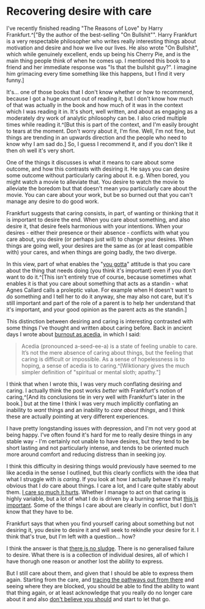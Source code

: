 # Recovering desire with care

I've recently finished reading "The Reasons of Love" by Harry Frankfurt.^["By the author of the best-selling "On Bullshit"". Harry Frankfurt is a very respectable philosopher who writes really interesting things about motivation and desire and how we live our lives. He also wrote "On Bullshit", which while genuinely excellent, ends up being his Cherry Pie, and is the main thing people think of when he comes up. I mentioned this book to a friend and her immediate response was "Is that the bullshit guy?". I imagine him grimacing every time something like this happens, but I find it very funny.]

It's... one of those books that I don't know whether or how to recommend, because I got a huge amount out of reading it, but I don't know how much of that was actually in the book and how much of it was in the context which I was reading it in. It's short, well written, and about as engaging as a moderately dry work of analytic philosophy can be. I also cried multiple times while reading it.^[But this is part of the context, and I'm easily brought to tears at the moment. Don't worry about it, I'm fine. Well, I'm not fine, but things are trending in an upwards direction and the people who need to know why I am sad do.] So, I guess I recommend it, and if you don't like it then oh well it's very short.

One of the things it discusses is what it means to care about some outcome, and how this contrasts with desiring it. He says you can desire some outcome without particularly caring about it. e.g. When bored, you might  watch a movie to alleviate that. You desire to watch the movie to alleviate the boredom but that doesn't mean you particularly care about the movie. You can care about your work, but be so burned out that you can't manage any desire to do good work.

Frankfurt suggests that caring consists, in part, of wanting or thinking that it is important to desire the end. When you care about something, and also desire it, that desire feels harmonious with your intentions. When your desires - either their presence or their absence - conflicts with what you care about, you desire (or perhaps just will) to change your desires. When things are going well, your desires are the same as (or at least compatible with) your cares, and when things are going badly, the two diverge.

In this view, part of what enables the "[you gotta](https://notebook.drmaciver.com/posts/2025-03-29-10:40.html)" attitude is that you care about the thing that needs doing (you think it's important) even if you don't want to do it.^[This isn't entirely true of course, because sometimes what enables it is that you care about something that acts as a standin - what Agnes Callard calls a proleptic value. For example when H doesn't want to do something and I tell her to do it anyway, she may also not care, but it's still important and part of the role of a parent is to help her understand that it's important, and your good opinion as the parent acts as the standin.]

This distinction between desiring and caring is interesting contrasted with some things I've thought and written about caring before. Back in ancient days I wrote about [burnout as acedia](https://drmaciver.substack.com/p/burnout-as-acedia), in which I said:

> Acedia (pronounced a-seed-ee-a) is a state of feeling unable to care. It’s not the mere absence of caring about things, but the feeling that caring is difficult or impossible. As a sense of hopelessness is to hoping, a sense of acedia is to caring.^[Wiktionary gives the much simpler definition of "spiritual or mental sloth; apathy."]

I think that when I wrote this, I was very much conflating desiring and caring. I actually think the post works *better* with Frankfurt's notion of caring,^[And its conclusions tie in very well with Frankfurt's later in the book.] but at the time I think I was very much implicitly conflating an inability to *want* things and an inability to *care about things*, and I think these are actually pointing at very different experiences.

I have pretty longstanding issues with depression, and I'm not very good at being happy. I've often found it's hard for me to really desire things in any stable way - I'm certainly not unable to have desires, but they tend to be short lasting and not particularly intense, and tends to be oriented much more around comfort and reducing distress than in seeking joy.

I think this difficulty in desiring things would previously have seemed to me like acedia in the sense I outlined, but this clearly conflicts with the idea that what I struggle with is *caring*. If you look at how I actually behave it's really obvious that I *do* care about things. I care a lot, and I care quite stably about them. [I care so much it hurts](https://notebook.drmaciver.com/posts/2022-01-23-13:27.html). Whether I manage to act on that caring is highly variable, but a lot of what I do is driven by a burning sense that [this is important](https://drmaciver.substack.com/p/this-is-important). Some of the things I care about are clearly in conflict, but I don't know that they have to be.

Frankfurt says that when you find yourself caring about something but not desiring it, you desire to desire it and will seek to rekindle your desire for it. I think that's true, but I'm left with a question... how?

I think the answer is that [there is no sludge](https://notebook.drmaciver.com/posts/2025-03-22-21:54.html). There is no generalised failure to desire. What there is is a collection of individual desires, all of which I have thorugh one reason or another lost the ability to express.

But I still care about them, and given that I should be able to express them again. Starting from the care, and [tracing the pathways out from there](https://notebook.drmaciver.com/posts/2020-02-20-09:31.html) and seeing where they are blocked, you should be able to find the ability to want that thing again, or at least acknowledge that you really do no longer care about it and also [don't believe you should](https://notebook.drmaciver.com/posts/2020-03-14-13:55.html) and start to let that go.
